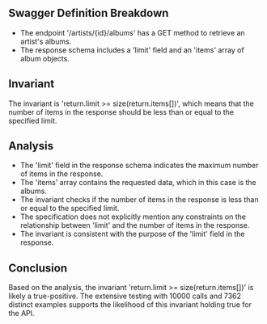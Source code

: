 ## Swagger Definition Breakdown
- The endpoint '/artists/{id}/albums' has a GET method to retrieve an artist's albums.
- The response schema includes a 'limit' field and an 'items' array of album objects.

## Invariant
The invariant is 'return.limit >= size(return.items[])', which means that the number of items in the response should be less than or equal to the specified limit.

## Analysis
- The 'limit' field in the response schema indicates the maximum number of items in the response.
- The 'items' array contains the requested data, which in this case is the albums.
- The invariant checks if the number of items in the response is less than or equal to the specified limit.
- The specification does not explicitly mention any constraints on the relationship between 'limit' and the number of items in the response.
- The invariant is consistent with the purpose of the 'limit' field in the response.

## Conclusion
Based on the analysis, the invariant 'return.limit >= size(return.items[])' is likely a true-positive. The extensive testing with 10000 calls and 7362 distinct examples supports the likelihood of this invariant holding true for the API.

